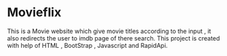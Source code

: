 # Movieflix
This is a Movie website which give movie titles according to the input , it also redirects the user to imdb page of there search.
This project is created with help of HTML , BootStrap , Javascript and RapidApi.
